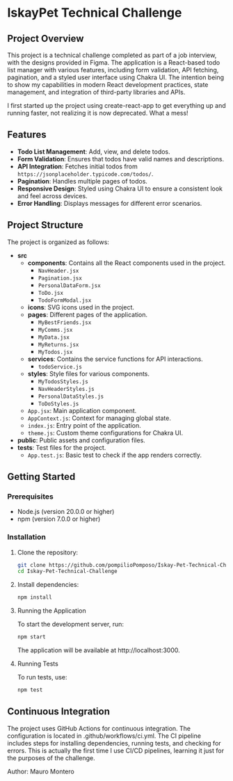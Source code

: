 # IskayPet Technical Challenge

## Project Overview

This project is a technical challenge completed as part of a job interview, with the designs provided in Figma. The application is a React-based todo list manager with various features, including form validation, API fetching, pagination, and a styled user interface using Chakra UI. The intention being to show my capabilities in modern React development practices, state management, and integration of third-party libraries and APIs.

I first started up the project using create-react-app to get everything up and running faster, not realizing it is now deprecated. What a mess!

## Features

- **Todo List Management**: Add, view, and delete todos.
- **Form Validation**: Ensures that todos have valid names and descriptions.
- **API Integration**: Fetches initial todos from `https://jsonplaceholder.typicode.com/todos/`.
- **Pagination**: Handles multiple pages of todos.
- **Responsive Design**: Styled using Chakra UI to ensure a consistent look and feel across devices.
- **Error Handling**: Displays messages for different error scenarios.

## Project Structure

The project is organized as follows:

- **src**
  - **components**: Contains all the React components used in the project.
    - `NavHeader.jsx`
    - `Pagination.jsx`
    - `PersonalDataForm.jsx`
    - `ToDo.jsx`
    - `TodoFormModal.jsx`
  - **icons**: SVG icons used in the project.
  - **pages**: Different pages of the application.
    - `MyBestFriends.jsx`
    - `MyComms.jsx`
    - `MyData.jsx`
    - `MyReturns.jsx`
    - `MyTodos.jsx`
  - **services**: Contains the service functions for API interactions.
    - `todoService.js`
  - **styles**: Style files for various components.
    - `MyTodosStyles.js`
    - `NavHeaderStyles.js`
    - `PersonalDataStyles.js`
    - `ToDoStyles.js`
  - `App.jsx`: Main application component.
  - `AppContext.js`: Context for managing global state.
  - `index.js`: Entry point of the application.
  - `theme.js`: Custom theme configurations for Chakra UI.
- **public**: Public assets and configuration files.
- **tests**: Test files for the project.
  - `App.test.js`: Basic test to check if the app renders correctly.

## Getting Started

### Prerequisites

- Node.js (version 20.0.0 or higher)
- npm (version 7.0.0 or higher)

### Installation

1. Clone the repository:

   ```bash
   git clone https://github.com/pompilioPomposo/Iskay-Pet-Technical-Challenge.git
   cd Iskay-Pet-Technical-Challenge
   ```

2. Install dependencies:

   ```bash
   npm install
   ```

3. Running the Application

   To start the development server, run:

   ```bash
   npm start
   ```

   The application will be available at http://localhost:3000.

4. Running Tests

   To run tests, use:

   ```bash
   npm test
   ```

## Continuous Integration

The project uses GitHub Actions for continuous integration. The configuration is located in .github/workflows/ci.yml. The CI pipeline includes steps for installing dependencies, running tests, and checking for errors. This is actually the first time I use CI/CD pipelines, learning it just for the purposes of the challenge.

Author: Mauro Montero
